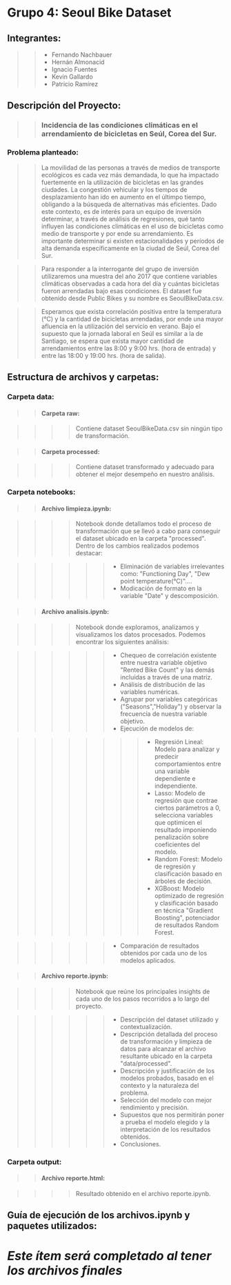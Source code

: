 # Grupo 4: Seoul Bike Dataset

## Integrantes:

>> * Fernando Nachbauer
>> * Hernán Almonacid
>> * Ignacio Fuentes
>> * Kevin Gallardo
>> * Patricio Ramírez


## Descripción del Proyecto: 

>> ### Incidencia de las condiciones climáticas en el arrendamiento de bicicletas en Seúl, Corea del Sur.

### Problema planteado:

>> La movilidad de las personas a través de medios de transporte ecológicos es cada vez más demandada, lo que ha impactado fuertemente en la utilización de bicicletas en las grandes ciudades. La congestión vehicular y los tiempos de desplazamiento han ido en aumento en el últimpo tiempo, obligando a la búsqueda de alternativas más eficientes. Dado este contexto, es de interés para un equipo de inversión determinar, a través de análisis de regresiones, qué tanto influyen las condiciones climáticas en el uso de bicicletas como medio de transporte y por ende su arrendamiento. Es importante determinar si existen estacionalidades y períodos de alta demanda específicamente en la ciudad de Seúl, Corea del Sur. 

>> Para responder a la interrogante del grupo de inversión utilizaremos una muestra del año 2017 que contiene variables climáticas observadas a cada hora del día y cuántas bicicletas fueron arrendadas bajo esas condiciones. El dataset fue obtenido desde Public Bikes y su nombre es SeoulBikeData.csv.

>> Esperamos que exista correlación positiva entre la temperatura (°C) y la cantidad de bicicletas arrendadas, por ende una mayor afluencia en la utilización del servicio en verano. Bajo el supuesto que la jornada laboral en Seúl es similar a la de Santiago, se espera que exista mayor cantidad de arrendamientos entre las 8:00 y 9:00 hrs. (hora de entrada) y entre las 18:00 y 19:00 hrs. (hora de salida).


## Estructura de archivos y carpetas:

### Carpeta data:

>> #### Carpeta raw: 

>>>> Contiene dataset SeoulBikeData.csv sin ningún tipo de transformación.

>> #### Carpeta processed: 

>>>> Contiene dataset transformado y adecuado para obtener el mejor desempeño en nuestro análisis.
 
### Carpeta notebooks:

>> #### Archivo limpieza.ipynb: 

>>>> Notebook donde detallamos todo el proceso de transformación que se llevó a cabo para conseguir el dataset ubicado en la carpeta "processed". Dentro de los cambios realizados podemos destacar:

>>>>>> * Eliminación de variables irrelevantes como: "Functioning Day", "Dew point temperature(°C)"....
>>>>>> * Modicación de formato en la variable "Date" y descomposición.

>> #### Archivo analisis.ipynb:
 
>>>> Notebook donde exploramos, analizamos y visualizamos los datos procesados. Podemos encontrar los siguientes análisis:

>>>>>> * Chequeo de correlación existente entre nuestra variable objetivo "Rented Bike Count" y las demás incluídas a través de una matriz.
>>>>>> * Análisis de distribución de las variables numéricas.
>>>>>> * Agrupar por variables categóricas ("Seasons","Holiday") y observar la frecuencia de nuestra variable objetivo.
>>>>>> * Ejecución de modelos de:

>>>>>>>>    * Regresión Lineal: Modelo para analizar y predecir comportamientos entre una variable dependiente e independiente.
>>>>>>>>    * Lasso: Modelo de regresión que contrae ciertos parámetros a 0, selecciona variables que optimicen el resultado imponiendo penalización sobre coeficientes del modelo.
>>>>>>>>    * Random Forest: Modelo de regresión y clasificación basado en árboles de decisión.
>>>>>>>>    * XGBoost: Modelo optimizado de regresión y clasificación basado en técnica "Gradient Boosting", potenciador de resultados Random Forest.

>>>>>> * Comparación de resultados obtenidos por cada uno de los modelos aplicados.

>> #### Archivo reporte.ipynb: 

>>>> Notebook que reúne los principales insights de cada uno de los pasos recorridos a lo largo del proyecto.

>>>>>> * Descripción del dataset utilizado y contextualización.
>>>>>> * Descripción detallada del proceso de transformación y limpieza de datos para alcanzar el archivo resultante ubicado en la carpeta "data/processed".
>>>>>> * Descripción y justificación de los modelos probados, basado en el contexto y la naturaleza del problema.
>>>>>> * Selección del modelo con mejor rendimiento y precisión.
>>>>>> * Supuestos que nos permitirán poner a prueba el modelo elegido y la interpretación de los resultados obtenidos.
>>>>>> * Conclusiones.

### Carpeta output:

>> #### Archivo reporte.html: 

>>>> Resultado obtenido en el archivo reporte.ipynb.


## Guía de ejecución de los archivos.ipynb y paquetes utilizados:

 # ***Este ítem será completado al tener los archivos finales***







